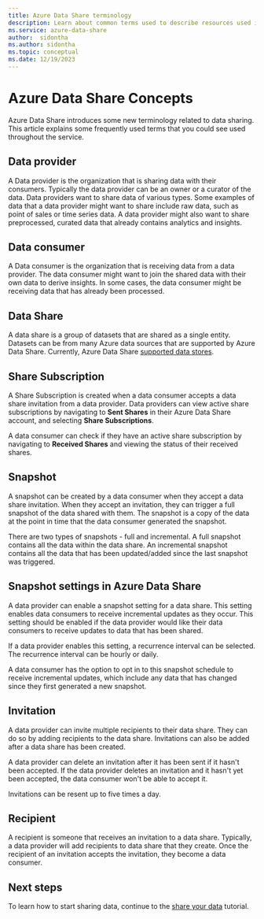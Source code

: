 ```yaml
---
title: Azure Data Share terminology 
description: Learn about common terms used to describe resources used in Azure Data Share (data provider, data consumer, data share, share subscription, snapshot, invitation, recipient.)
ms.service: azure-data-share
author:  sidontha
ms.author: sidontha
ms.topic: conceptual
ms.date: 12/19/2023
---
```


# Azure Data Share Concepts

Azure Data Share introduces some new terminology related to data sharing. This article explains some frequently used terms that you could see used throughout the service.

## Data provider

A Data provider is the organization that is sharing data with their consumers. Typically the data provider can be an owner or a curator of the data. Data providers want to share data of various types. Some examples of data that a data provider might want to share include raw data, such as point of sales or time series data. A data provider might also want to share preprocessed, curated data that already contains analytics and insights.

## Data consumer

A Data consumer is the organization that is receiving data from a data provider. The data consumer might want to join the shared data with their own data to derive insights. In some cases, the data consumer might be receiving data that has already been processed.

## Data Share

A data share is a group of datasets that are shared as a single entity. Datasets can be from many Azure data sources that are supported by Azure Data Share. Currently, Azure Data Share [supported data stores](supported-data-stores.md#supported-data-stores).

## Share Subscription

A Share Subscription is created when a data consumer accepts a data share invitation from a data provider. Data providers can view active share subscriptions by navigating to **Sent Shares** in their Azure Data Share account, and selecting **Share Subscriptions**.

A data consumer can check if they have an active share subscription by navigating to **Received Shares** and viewing the status of their received shares.

## Snapshot

A snapshot can be created by a data consumer when they accept a data share invitation. When they accept an invitation, they can trigger a full snapshot of the data shared with them. The snapshot is a copy of the data at the point in time that the data consumer generated the snapshot.

There are two types of snapshots - full and incremental. A full snapshot contains all the data within the data share. An incremental snapshot contains all the data that has been updated/added since the last snapshot was triggered.

## Snapshot settings in Azure Data Share

A data provider can enable a snapshot setting for a data share. This setting enables data consumers to receive incremental updates as they occur. This setting should be enabled if the data provider would like their data consumers to receive  updates to data that has been shared.

If a data provider enables this setting, a recurrence interval can be selected. The recurrence interval can be hourly or daily.

A data consumer has the option to opt in to this snapshot schedule to receive incremental updates, which include any data that has changed since they first generated a new snapshot.

## Invitation

A data provider can invite multiple recipients to their data share. They can do so by adding recipients to the data share. Invitations can also be added after a data share has been created.

A data provider can delete an invitation after it has been sent if it hasn't been accepted. If the data provider deletes an invitation and it hasn't yet been accepted, the data consumer won't be able to accept it.

Invitations can be resent up to five times a day.

## Recipient

A recipient is someone that receives an invitation to a data share. Typically, a data provider will add recipients to data share that they create. Once the recipient of an invitation accepts the invitation, they become a data consumer.  

## Next steps

To learn how to start sharing data, continue to the [share your data](share-your-data.md) tutorial.
